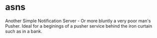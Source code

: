 # asns
Another Simple Notification Server - Or more bluntly a very poor man's Pusher. Ideal for a beginings of a pusher service behind the iron curtain such as in a bank.

